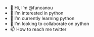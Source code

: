 - 👋 Hi, I’m @funcanou
- 👀 I’m interested in python
- 🌱 I’m currently learning python
- 💞️ I’m looking to collaborate on python
- 📫 How to reach me twitter

<!---
funcanou/funcanou is a ✨ special ✨ repository because its `README.md` (this file) appears on your GitHub profile.
You can click the Preview link to take a look at your changes.
--->

